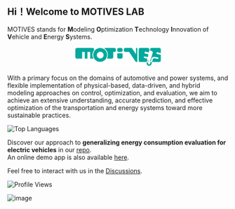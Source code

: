 ## Hi！Welcome to MOTIVES LAB
MOTIVES stands for **M**odeling **O**ptimization **T**echnology **I**nnovation of **V**ehicle and **E**nergy **S**ystems.
<p align="center">
  <img src="https://github.com/MOTIVES-LAB/generalized-energy-consumption-evaluation-for-ev/blob/main/figures/new_logo_trans.png" alt="drawing" width="200"/>
</p> 
With a primary focus on the domains of automotive and power systems, and flexible implementation of physical-based, data-driven, and hybrid modeling approaches on control, optimization, and evaluation, we aim to achieve an extensive understanding, accurate prediction, and effective optimization of the transportation and energy systems toward more sustainable practices.

![Top Languages](https://github-readme-stats.vercel.app/api/top-langs/?username=MOTIVES-LAB&layout=compact&theme=flat)

Discover our approach to **generalizing energy consumption evaluation for electric vehicles** in our [repo](https://github.com/MOTIVES-LAB/generalized-energy-consumption-evaluation-for-ev).   
An online demo app is also available [here](https://motives-lab.github.io/GECR_web/).  

  
Feel free to interact with us in the  [Discussions](https://github.com/MOTIVES-LAB/MOTIVES-LAB/discussions).

![Profile Views](https://komarev.com/ghpvc/?username=MOTIVES-LAB&style=flat&color=blue)




![image](https://github.com/MOTIVES-LAB/MOTIVES-LAB/assets/171707053/0cc3fe07-80cb-4ce7-8916-e6f5e99bf218)

<!--
**MOTIVES-LAB/MOTIVES-LAB** is a ✨ _special_ ✨ repository because its `README.md` (this file) appears on your GitHub profile.

Here are some ideas to get you started:

- 🔭 I’m currently working on ...
- 🌱 I’m currently learning ...
- 👯 I’m looking to collaborate on ...
- 🤔 I’m looking for help with ...
- 💬 Ask me about ...
- 📫 How to reach me: ...
- 😄 Pronouns: ...
- ⚡ Fun fact: ...
-->
